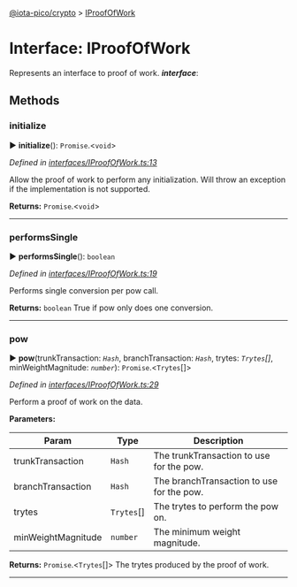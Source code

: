 [@iota-pico/crypto](../README.md) > [IProofOfWork](../interfaces/iproofofwork.md)



# Interface: IProofOfWork


Represents an interface to proof of work.
*__interface__*: 



## Methods
<a id="initialize"></a>

###  initialize

► **initialize**(): `Promise`.<`void`>



*Defined in [interfaces/IProofOfWork.ts:13](https://github.com/iotaeco/iota-pico-crypto/blob/a8978ee/src/interfaces/IProofOfWork.ts#L13)*



Allow the proof of work to perform any initialization. Will throw an exception if the implementation is not supported.




**Returns:** `Promise`.<`void`>





___

<a id="performssingle"></a>

###  performsSingle

► **performsSingle**(): `boolean`



*Defined in [interfaces/IProofOfWork.ts:19](https://github.com/iotaeco/iota-pico-crypto/blob/a8978ee/src/interfaces/IProofOfWork.ts#L19)*



Performs single conversion per pow call.




**Returns:** `boolean`
True if pow only does one conversion.






___

<a id="pow"></a>

###  pow

► **pow**(trunkTransaction: *`Hash`*, branchTransaction: *`Hash`*, trytes: *`Trytes`[]*, minWeightMagnitude: *`number`*): `Promise`.<`Trytes`[]>



*Defined in [interfaces/IProofOfWork.ts:29](https://github.com/iotaeco/iota-pico-crypto/blob/a8978ee/src/interfaces/IProofOfWork.ts#L29)*



Perform a proof of work on the data.


**Parameters:**

| Param | Type | Description |
| ------ | ------ | ------ |
| trunkTransaction | `Hash`   |  The trunkTransaction to use for the pow. |
| branchTransaction | `Hash`   |  The branchTransaction to use for the pow. |
| trytes | `Trytes`[]   |  The trytes to perform the pow on. |
| minWeightMagnitude | `number`   |  The minimum weight magnitude. |





**Returns:** `Promise`.<`Trytes`[]>
The trytes produced by the proof of work.






___


